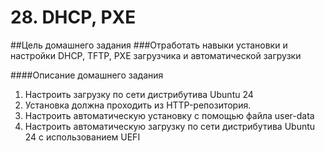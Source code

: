 # 28. DHCP, PXE
##Цель домашнего задания
###Отработать навыки установки и настройки DHCP, TFTP, PXE загрузчика и автоматической загрузки


####Описание домашнего задания
1. Настроить загрузку по сети дистрибутива Ubuntu 24
2. Установка должна проходить из HTTP-репозитория.
3. Настроить автоматическую установку c помощью файла user-data
4. Настроить автоматическую загрузку по сети дистрибутива Ubuntu 24 c использованием UEFI
 
